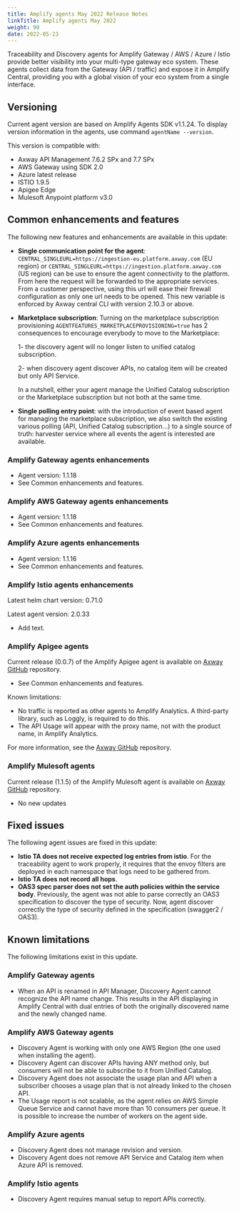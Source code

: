 ```yaml
---
title: Amplify agents May 2022 Release Notes
linkTitle: Amplify agents May 2022
weight: 90
date: 2022-05-23
---
```


Traceability and Discovery agents for Amplify Gateway / AWS / Azure / Istio provide better visibility into your multi-type gateway eco system. These agents collect data from the Gateway (API / traffic) and expose it in Amplify Central, providing you with a global vision of your eco system from a single interface.

## Versioning

Current agent version are based on Amplify Agents SDK v1.1.24.
To display version information in the agents, use command `agentName --version`.

This version is compatible with:

* Axway API Management 7.6.2 SPx and 7.7 SPx
* AWS Gateway using SDK 2.0
* Azure latest release
* ISTIO 1.9.5
* Apigee Edge
* Mulesoft Anypoint platform v3.0

## Common enhancements and features

The following new features and enhancements are available in this update:

* **Single communication point for the agent**: `CENTRAL_SINGLEURL=https://ingestion-eu.platform.axway.com` (EU region) or `CENTRAL_SINGLEURL=https://ingestion.platform.axway.com` (US region) can be use to ensure the agent connectivity to the platform. From here the request will be forwarded to the appropriate services. From a customer perspective, using this url will ease their firewall configuration as only one url needs to be opened.
This new variable is enforced by Axway central CLI with version 2.10.3 or above.
* **Marketplace subscription**: Turning on the marketplace subscription provisioning `AGENTFEATURES_MARKETPLACEPROVISIONING=true` has 2 consequences to encourage everybody to move to the Marketplace:

    1- the discovery agent will no longer listen to unified catalog subscription.

    2- when discovery agent discover APIs, no catalog item will be created but only API Service.

    In a nutshell, either your agent manage the Unified Catalog subscription or the Marketplace subscription but not both at the same time.
* **Single polling entry point**: with the introduction of event based agent for managing the marketplace subscription, we also switch the existing various polling (API, Unified Catalog subscription...) to a single source of truth: harvester service where all events the agent is interested are available.

### Amplify Gateway agents enhancements

* Agent version: 1.1.18
* See Common enhancements and features.

### Amplify AWS Gateway agents enhancements

* Agent version: 1.1.18
* See Common enhancements and features.

### Amplify Azure agents enhancements

* Agent version: 1.1.16
* See Common enhancements and features.

### Amplify Istio agents enhancements

Latest helm chart version: 0.71.0

Latest agent version: 2.0.33

* Add text.

### Amplify Apigee agents

Current release (0.0.7) of the Amplify Apigee agent is available on [Axway GitHub](https://github.com/Axway/agents-apigee) repository.

* See Common enhancements and features.

Known limitations:

* No traffic is reported as other agents to Amplify Analytics. A third-party library, such as Loggly, is required to do this.
* The API Usage will appear with the proxy name, not with the product name, in Amplify Analytics.

For more information, see the [Axway GitHub](https://github.com/Axway/agents-apigee) repository.

### Amplify Mulesoft agents

Current release (1.1.5) of the Amplify Mulesoft agent is available on [Axway GitHub](https://github.com/Axway/agents-mulesoft) repository.

* No new updates

## Fixed issues

The following agent issues are fixed in this update:

* **Istio TA does not receive expected log entries from istio**. For the traceability agent to work properly, it requires that the envoy filters are deployed in each namespace that logs need to be gathered from.
* **Istio TA does not record all hops**.
* **OAS3 spec parser does not set the auth policies within the service body**. Previously, the agent was not able to parse correctly an OAS3 specification to discover the type of security. Now, agent discover correctly the type of security defined in the specification (swagger2 / OAS3).

## Known limitations

The following limitations exist in this update.

### Amplify Gateway agents

* When an API is renamed in API Manager, Discovery Agent cannot recognize the API name change. This results in the API displaying in Amplify Central with dual entries of both the originally discovered name and the newly changed name.

### Amplify AWS Gateway agents

* Discovery Agent is working with only one AWS Region (the one used when installing the agent).
* Discovery Agent can discover APIs having ANY method only, but consumers will not be able to subscribe to it from Unified Catalog.
* Discovery Agent does not associate the usage plan and API when a subscriber chooses a usage plan that is not already linked to the chosen API.
* The Usage report is not scalable, as the agent relies on AWS Simple Queue Service and cannot have more than 10 consumers per queue. It is possible to increase the number of workers on the agent side.

### Amplify Azure agents

* Discovery Agent does not manage revision and version.
* Discovery Agent does not remove API Service and Catalog item when Azure API is removed.

### Amplify Istio agents

* Discovery Agent requires manual setup to report APIs correctly.
